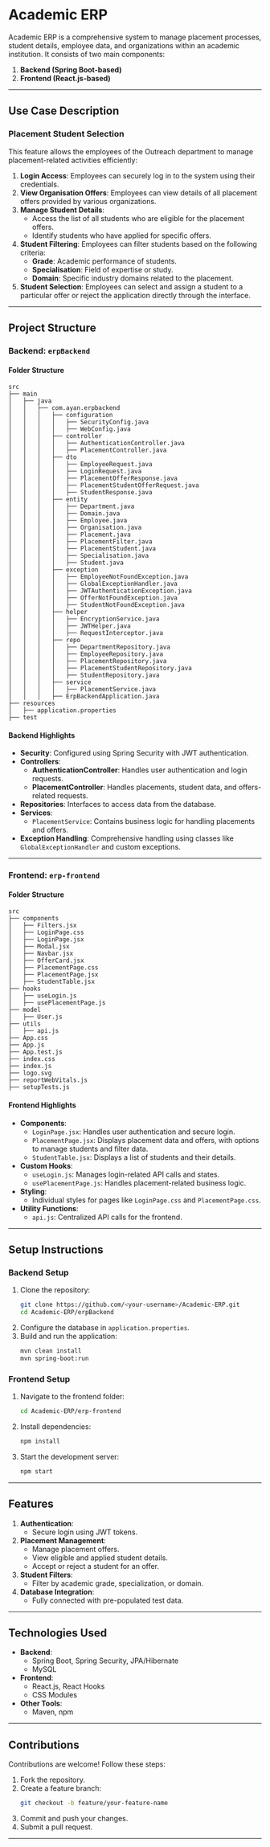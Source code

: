 
# **Academic ERP**

Academic ERP is a comprehensive system to manage placement processes, student details, employee data, and organizations within an academic institution. It consists of two main components:
1. **Backend (Spring Boot-based)**
2. **Frontend (React.js-based)**

---

## **Use Case Description**

### **Placement Student Selection**
This feature allows the employees of the Outreach department to manage placement-related activities efficiently:
1. **Login Access**: Employees can securely log in to the system using their credentials.
2. **View Organisation Offers**: Employees can view details of all placement offers provided by various organizations.
3. **Manage Student Details**:
   - Access the list of all students who are eligible for the placement offers.
   - Identify students who have applied for specific offers.
4. **Student Filtering**: Employees can filter students based on the following criteria:
   - **Grade**: Academic performance of students.
   - **Specialisation**: Field of expertise or study.
   - **Domain**: Specific industry domains related to the placement.
5. **Student Selection**: Employees can select and assign a student to a particular offer or reject the application directly through the interface.

---

## **Project Structure**

### **Backend: `erpBackend`**

#### **Folder Structure**
```
src
├── main
│   ├── java
│   │   ├── com.ayan.erpbackend
│   │   │   ├── configuration
│   │   │   │   ├── SecurityConfig.java
│   │   │   │   ├── WebConfig.java
│   │   │   ├── controller
│   │   │   │   ├── AuthenticationController.java
│   │   │   │   ├── PlacementController.java
│   │   │   ├── dto
│   │   │   │   ├── EmployeeRequest.java
│   │   │   │   ├── LoginRequest.java
│   │   │   │   ├── PlacementOfferResponse.java
│   │   │   │   ├── PlacementStudentOfferRequest.java
│   │   │   │   ├── StudentResponse.java
│   │   │   ├── entity
│   │   │   │   ├── Department.java
│   │   │   │   ├── Domain.java
│   │   │   │   ├── Employee.java
│   │   │   │   ├── Organisation.java
│   │   │   │   ├── Placement.java
│   │   │   │   ├── PlacementFilter.java
│   │   │   │   ├── PlacementStudent.java
│   │   │   │   ├── Specialisation.java
│   │   │   │   ├── Student.java
│   │   │   ├── exception
│   │   │   │   ├── EmployeeNotFoundException.java
│   │   │   │   ├── GlobalExceptionHandler.java
│   │   │   │   ├── JWTAuthenticationException.java
│   │   │   │   ├── OfferNotFoundException.java
│   │   │   │   ├── StudentNotFoundException.java
│   │   │   ├── helper
│   │   │   │   ├── EncryptionService.java
│   │   │   │   ├── JWTHelper.java
│   │   │   │   ├── RequestInterceptor.java
│   │   │   ├── repo
│   │   │   │   ├── DepartmentRepository.java
│   │   │   │   ├── EmployeeRepository.java
│   │   │   │   ├── PlacementRepository.java
│   │   │   │   ├── PlacementStudentRepository.java
│   │   │   │   ├── StudentRepository.java
│   │   │   ├── service
│   │   │   │   ├── PlacementService.java
│   │   │   ├── ErpBackendApplication.java
├── resources
│   ├── application.properties
├── test
```

#### **Backend Highlights**
- **Security**: Configured using Spring Security with JWT authentication.
- **Controllers**:
  - **AuthenticationController**: Handles user authentication and login requests.
  - **PlacementController**: Handles placements, student data, and offers-related requests.
- **Repositories**: Interfaces to access data from the database.
- **Services**:
  - `PlacementService`: Contains business logic for handling placements and offers.
- **Exception Handling**: Comprehensive handling using classes like `GlobalExceptionHandler` and custom exceptions.

---

### **Frontend: `erp-frontend`**

#### **Folder Structure**
```
src
├── components
│   ├── Filters.jsx
│   ├── LoginPage.css
│   ├── LoginPage.jsx
│   ├── Modal.jsx
│   ├── Navbar.jsx
│   ├── OfferCard.jsx
│   ├── PlacementPage.css
│   ├── PlacementPage.jsx
│   ├── StudentTable.jsx
├── hooks
│   ├── useLogin.js
│   ├── usePlacementPage.js
├── model
│   ├── User.js
├── utils
│   ├── api.js
├── App.css
├── App.js
├── App.test.js
├── index.css
├── index.js
├── logo.svg
├── reportWebVitals.js
├── setupTests.js
```

#### **Frontend Highlights**
- **Components**:
  - `LoginPage.jsx`: Handles user authentication and secure login.
  - `PlacementPage.jsx`: Displays placement data and offers, with options to manage students and filter data.
  - `StudentTable.jsx`: Displays a list of students and their details.
- **Custom Hooks**:
  - `useLogin.js`: Manages login-related API calls and states.
  - `usePlacementPage.js`: Handles placement-related business logic.
- **Styling**: 
  - Individual styles for pages like `LoginPage.css` and `PlacementPage.css`.
- **Utility Functions**:
  - `api.js`: Centralized API calls for the frontend.

---

## **Setup Instructions**

### **Backend Setup**
1. Clone the repository:
   ```bash
   git clone https://github.com/<your-username>/Academic-ERP.git
   cd Academic-ERP/erpBackend
   ```
2. Configure the database in `application.properties`.
3. Build and run the application:
   ```bash
   mvn clean install
   mvn spring-boot:run
   ```

### **Frontend Setup**
1. Navigate to the frontend folder:
   ```bash
   cd Academic-ERP/erp-frontend
   ```
2. Install dependencies:
   ```bash
   npm install
   ```
3. Start the development server:
   ```bash
   npm start
   ```

---

## **Features**
1. **Authentication**:
   - Secure login using JWT tokens.
2. **Placement Management**:
   - Manage placement offers.
   - View eligible and applied student details.
   - Accept or reject a student for an offer.
3. **Student Filters**:
   - Filter by academic grade, specialization, or domain.
4. **Database Integration**:
   - Fully connected with pre-populated test data.

---

## **Technologies Used**
- **Backend**:
  - Spring Boot, Spring Security, JPA/Hibernate
  - MySQL
- **Frontend**:
  - React.js, React Hooks
  - CSS Modules
- **Other Tools**:
  - Maven, npm

---

## **Contributions**
Contributions are welcome! Follow these steps:
1. Fork the repository.
2. Create a feature branch:
   ```bash
   git checkout -b feature/your-feature-name
   ```
3. Commit and push your changes.
4. Submit a pull request.

--- 
